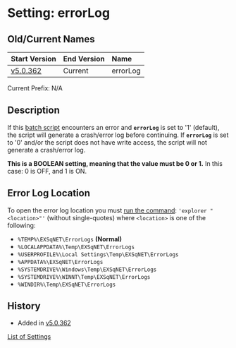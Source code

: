 # Setting: errorLog #


## Old/Current Names ##
| Start Version | End Version | Name |
|:--------------|:------------|:-----|
| [v5.0.362](https://code.google.com/p/quick-net-fix/source/detail?r=b97310f81cad74b973b16ba57fa00e67bc035ddf) | Current | errorLog |

Current Prefix: N/A


## Description ##
If this <a href='http://en.wikipedia.org/wiki/Batch_file' title="If you don't know what this is, just think of it as a Windows program that can be edited with Notepad">batch script</a> encounters an error and **`errorLog`** is set to '1' (default), the script will generate a crash/error log before continuing. If **`errorLog`** is set to '0' and/or the script does not have write access, the script will not generate a crash/error log.


**This is a BOOLEAN setting, meaning that the value must be 0 or 1.** In this case: 0 is OFF, and 1 is ON.

## Error Log Location ##
To open the error log location you must [run the command](http://www.computerhope.com/issues/chdos.htm): `'explorer "<location>"'` (without single-quotes) where `<location>` is one of the following:
  * `%TEMP%\EXSqNET\ErrorLogs` **(Normal)**
  * `%LOCALAPPDATA%\Temp\EXSqNET\ErrorLogs`
  * `%USERPROFILE%\Local Settings\Temp\EXSqNET\ErrorLogs`
  * `%APPDATA%\EXSqNET\ErrorLogs`
  * `%SYSTEMDRIVE%\Windows\Temp\EXSqNET\ErrorLogs`
  * `%SYSTEMDRIVE%\WINNT\Temp\EXSqNET\ErrorLogs`
  * `%WINDIR%\Temp\EXSqNET\ErrorLogs`



## History ##
  * Added in [v5.0.362](https://code.google.com/p/quick-net-fix/source/detail?r=b97310f81cad74b973b16ba57fa00e67bc035ddf)


[List of Settings](Settings.md)